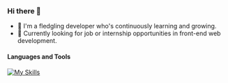### Hi there 👋

- 🌱 I'm a fledgling developer who's continuously learning and growing.
- 🔭 Currently looking for job or internship opportunities in front-end web development.


#### Languages and Tools
[![My Skills](https://skillicons.dev/icons?i=ts,react,js,html,css,sass,vite,git,github,vscode&perline=5)](https://skillicons.dev)
